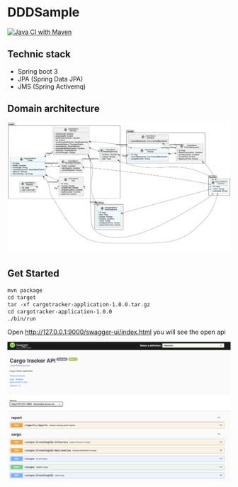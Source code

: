 # DDDSample
[![Java CI with Maven](https://github.com/c5ms/ddd-sample-cargotracker/actions/workflows/maven.yml/badge.svg)](https://github.com/c5ms/ddd-sample-cargotracker/actions/workflows/maven.yml)


## Technic stack
- Spring boot 3
- JPA (Spring Data JPA)
- JMS (Spring Activemq)


## Domain architecture
![domain_architecture.png](src/uml/domain_architecture.png)

## Get Started

```shell
mvn package
cd target
tar -xf cargotracker-application-1.0.0.tar.gz
cd cargotracker-application-1.0.0
./bin/run
```

Open http://127.0.0.1:9000/swagger-ui/index.html you will see the open api

![open-api.png](src/img/open-api.png)

